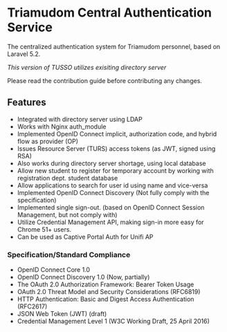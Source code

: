 # Triamudom Central Authentication Service

The centralized authentication system for Triamudom personnel, based on Laravel 5.2.

*This version of TUSSO utilizes exisiting directory server*

Please read the contribution guide before contributing any changes.

## Features
- Integrated with directory server using LDAP
- Works with Nginx auth_module
- Implemented OpenID Connect implicit, authorization code, and hybrid flow as provider (OP)
- Issues Resource Server (TURS) access tokens (as JWT, signed using RSA)
- Also works during directory server shortage, using local database
- Allow new student to register for temporary account by working with registration dept. student database
- Allow applications to search for user id using name and vice-versa
- Implemented OpenID Connect Discovery (Not fully comply with the specification)
- Implemented single sign-out. (based on OpenID Connect Session Management, but not comply with)
- Utilize Credential Management API, making sign-in more easy for Chrome 51+ users.
- Can be used as Captive Portal Auth for Unifi AP

### Specification/Standard Compliance
- OpenID Connect Core 1.0
- OpenID Connect Discovery 1.0 (Now, partially)
- The OAuth 2.0 Authorization Framework: Bearer Token Usage
- OAuth 2.0 Threat Model and Security Considerations (RFC6819)
- HTTP Authentication: Basic and Digest Access Authentication (RFC2617)
- JSON Web Token (JWT) (draft)
- Credential Management Level 1 (W3C Working Draft, 25 April 2016)